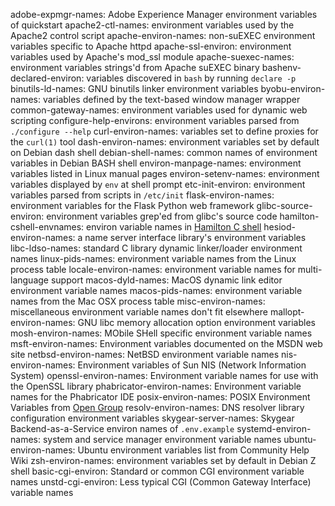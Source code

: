 adobe-expmgr-names: Adobe Experience Manager environment variables of quickstart
apache2-ctl-names: environment variables used by the Apache2 control script
apache-environ-names: non-suEXEC environment variables specific to Apache httpd
apache-ssl-environ: environment variables used by Apache's mod_ssl module
apache-suexec-names: environment variables strings'd from Apache suEXEC binary
bashenv-declared-environ: variables discovered in `bash` by running `declare -p`
binutils-ld-names: GNU binutils linker environment variables
byobu-environ-names: variables defined by the text-based window manager wrapper
common-gateway-names: environment variables used for dynamic web scripting
configure-help-environs: environment variables parsed from `./configure --help`
curl-environ-names: variables set to define proxies for the `curl(1)` tool
dash-environ-names: environment variables set by default on Debian dash shell
debian-shell-names: common names of environment variables in Debian BASH shell
environ-manpage-names: environment variables listed in Linux manual pages
environ-setenv-names: environment variables displayed by `env` at shell prompt
etc-init-environ: environment variables parsed from scripts in `/etc/init`
flask-environ-names: environment variables for the Flask Python web framework
glibc-source-environ: environment variables grep'ed from glibc's source code
hamilton-cshell-envnames: environ variable names in [Hamilton C shell](https://hamiltonlabs.com)
hesiod-environ-names: a name server interface library's environment variables
libc-ldso-names: standard C library dynamic linker/loader environment names
linux-pids-names: environment variable names from the Linux process table
locale-environ-names: environment variable names for multi-language support
macos-dyld-names: MacOS dynamic link editor environment variable names
macos-pids-names: environment variable names from the Mac OSX process table
misc-environ-names: miscellaneous environment variable names don't fit elsewhere
mallopt-environ-names: GNU libc memory allocation option environment variables
mosh-environ-names: MObile SHell specific environment variable names
msft-environ-names: Environment variables documented on the MSDN web site
netbsd-environ-names: NetBSD environment variable names
nis-environ-names: Environment variables of Sun NIS (Network Information System)
openssl-environ-names: Environment variable names for use with the OpenSSL library
phabricator-environ-names: Environment variable names for the Phabricator IDE
posix-environ-names: POSIX Environment Variables from [Open Group](https://www.opengroup.org)
resolv-environ-names: DNS resolver library configuration environment variables
skygear-server-names: Skygear Backend-as-a-Service environ names of `.env.example`
systemd-environ-names: system and service manager environment variable names
ubuntu-environ-names: Ubuntu environment variables list from Community Help Wiki
zsh-environ-names: environment variables set by default in Debian Z shell
basic-cgi-environ: Standard or common CGI environment variable names
unstd-cgi-environ: Less typical CGI (Common Gateway Interface) variable names
